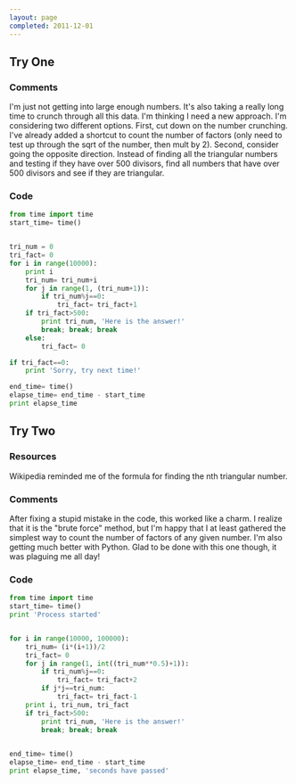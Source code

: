 ```yaml
---
layout: page
completed: 2011-12-01
---
```


## Try One

### Comments

I'm just not getting into large enough numbers. It's also taking a really long
time to crunch through all this data. I'm thinking I need a new approach. I'm
considering two different options. First, cut down on the number crunching.
I've already added a shortcut to count the number of factors (only need to test
up through the sqrt of the number, then mult by 2). Second, consider going the
opposite direction. Instead of finding all the triangular numbers and testing
if they have over 500 divisors, find all numbers that have over 500 divisors
and see if they are triangular.

### Code

```python
from time import time
start_time= time()


tri_num = 0
tri_fact= 0
for i in range(10000):
	print i
	tri_num= tri_num+i
	for j in range(1, (tri_num+1)):
		if tri_num%j==0:
			tri_fact= tri_fact+1
	if tri_fact>500:
		print tri_num, 'Here is the answer!'
		break; break; break
	else:
		tri_fact= 0

if tri_fact==0:
	print 'Sorry, try next time!'

end_time= time()
elapse_time= end_time - start_time
print elapse_time
```

## Try Two

### Resources

Wikipedia reminded me of the formula for finding the nth triangular number.

### Comments

After fixing a stupid mistake in the code, this worked like a charm. I realize
that it is the "brute force" method, but I'm happy that I at least gathered the
simplest way to count the number of factors of any given number. I'm also
getting much better with Python. Glad to be done with this one though, it was
plaguing me all day!

### Code

```python
from time import time
start_time= time()
print 'Process started'


for i in range(10000, 100000):
	tri_num= (i*(i+1))/2
	tri_fact= 0
	for j in range(1, int((tri_num**0.5)+1)):
		if tri_num%j==0:
			tri_fact= tri_fact+2
		if j*j==tri_num:
			tri_fact= tri_fact-1
	print i, tri_num, tri_fact
	if tri_fact>500:
		print tri_num, 'Here is the answer!'
		break; break; break
	

end_time= time()
elapse_time= end_time - start_time
print elapse_time, 'seconds have passed'
```
